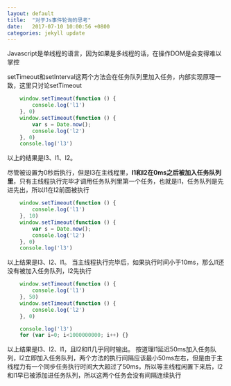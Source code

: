 ```yaml
---
layout: default
title:  "对于Js事件轮询的思考"
date:   2017-07-10 10:00:56 +0800
categories: jekyll update
---
```


Javascript是单线程的语言，因为如果是多线程的话，在操作DOM是会变得难以掌控
    
setTimeout和setInterval这两个方法会在任务队列里加入任务，内部实现原理一致，这里只讨论setTimeout

```javascript
    window.setTimeout(function () {
        console.log('l1')
    }, 0)
    window.setTimeout(function () {
        var s = Date.now();
        console.log('l2')
    }, 0)
    console.log('l3')
```
以上的结果是l3、l1、l2。

尽管被设置为0秒后执行，但是l3在主线程里，**l1和l2在0ms之后被加入任务队列里**，只有主线程执行完毕才调用任务队列里第一个任务，也就是l1，任务队列是先进先出，所以l1在l2前面被执行

```javascript
    window.setTimeout(function () {
        console.log('l1')
    }, 10)
    window.setTimeout(function () {
        var s = Date.now();
        console.log('l2')
    }, 0)
    console.log('l3')
````
以上结果是l3、l2、l1。
当主线程执行完毕后，如果执行时间小于10ms，那么l1还没有被加入任务队列，l2先执行

```javascript
    window.setTimeout(function () {
        console.log('l1')
    }, 50)
    window.setTimeout(function () {
        console.log('l2')
    }, 0)

    console.log('l3')
    for (var i=0; i<1000000000; i++) {}
```
以上结果是l3、l2、l1，且l2和l1几乎同时输出。
按道理l1延迟50ms加入任务队列，l2立即加入任务队列，两个方法的执行间隔应该最小50ms左右，但是由于主线程力有一个同步任务执行时间大大超过了50ms，所以等主线程闲置下来后，l2和l1早已被添加进任务队列，所以这两个任务会没有间隔连续执行

